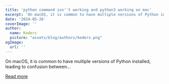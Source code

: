 ```yaml
---
title: 'python command isn''t working and python3 working on mac'
excerpt: 'On macOS, it is common to have multiple versions of Python installed, leading to confusion between...'
date: '2024-05-26'
coverImage: ''
author:
  name: Koders
  picture: "assets/blog/authors/koders.png"
ogImage:
  url: ''
---
```


On macOS, it is common to have multiple versions of Python installed, leading to confusion between...

[Read more](https://dev.to/sh20raj/python-command-isnt-working-and-python3-working-on-mac-39nc)
